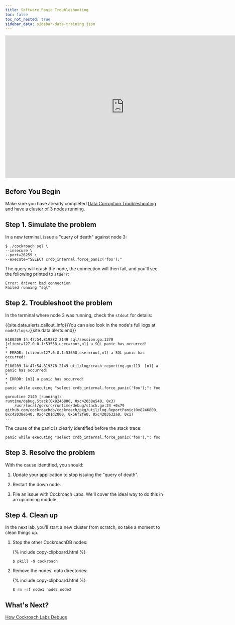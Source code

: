 ```yaml
---
title: Software Panic Troubleshooting
toc: false
toc_not_nested: true
sidebar_data: sidebar-data-training.json
---
```


<iframe src="https://docs.google.com/presentation/d/e/2PACX-1vRLVEmTRHybBudw4VySy16RQ8Udm8uE2bDzEdO5x2g2wY66TMxkGQYDEptIQR-L3FcsaGqgxVCSu9ut/embed?start=false&loop=false" frameborder="0" width="756" height="454" allowfullscreen="true" mozallowfullscreen="true" webkitallowfullscreen="true"></iframe>

<style>
  #toc ul:before {
    content: "Hands-on Lab"
  }
</style>
<div id="toc"></div>

## Before You Begin

Make sure you have already completed [Data Corruption Troubleshooting](data-corruption-troubleshooting.html) and have a cluster of 3 nodes running.

## Step 1. Simulate the problem

In a new terminal, issue a "query of death" against node 3:

~~~ shell
$ ./cockroach sql \
--insecure \
--port=26259 \
--execute="SELECT crdb_internal.force_panic('foo');"
~~~

The query will crash the node, the connection will then fail, and you'll see the following printed to `stderr`:

~~~
Error: driver: bad connection
Failed running "sql"
~~~

## Step 2. Troubleshoot the problem

In the terminal where node 3 was running, check the `stdout` for details:

{{site.data.alerts.callout_info}}You can also look in the node's full logs at <code>node3/logs</code>.{{site.data.alerts.end}}

~~~
E180209 14:47:54.819282 2149 sql/session.go:1370  [client=127.0.0.1:53558,user=root,n1] a SQL panic has occurred!
*
* ERROR: [client=127.0.0.1:53558,user=root,n1] a SQL panic has occurred!
*
E180209 14:47:54.819378 2149 util/log/crash_reporting.go:113  [n1] a panic has occurred!
*
* ERROR: [n1] a panic has occurred!
*
panic while executing "select crdb_internal.force_panic('foo');": foo

goroutine 2149 [running]:
runtime/debug.Stack(0x8246800, 0xc42038e540, 0x3)
	/usr/local/go/src/runtime/debug/stack.go:24 +0x79
github.com/cockroachdb/cockroach/pkg/util/log.ReportPanic(0x8246800, 0xc42038e540, 0xc4201d2000, 0x56f2fe0, 0xc4203632a0, 0x1)
...
~~~

The cause of the panic is clearly identified before the stack trace:

~~~
panic while executing "select crdb_internal.force_panic('foo');": foo
~~~

## Step 3. Resolve the problem

With the cause identified, you should:

1. Update your application to stop issuing the "query of death".

2. Restart the down node.

3. File an issue with Cockroach Labs. We'll cover the ideal way to do this in an upcoming module.

## Step 4. Clean up

In the next lab, you'll start a new cluster from scratch, so take a moment to clean things up.

1. Stop the other CockroachDB nodes:

    {% include copy-clipboard.html %}
    ~~~ shell
    $ pkill -9 cockroach
    ~~~

2. Remove the nodes' data directories:

    {% include copy-clipboard.html %}
    ~~~ shell
    $ rm -rf node1 node2 node3
    ~~~

## What's Next?

[How Cockroach Labs Debugs](how-cockroach-labs-debugs.html)
